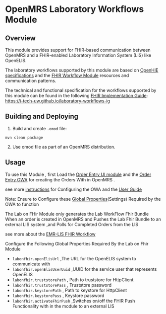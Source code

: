 # OpenMRS Laboratory Workflows Module

## Overview
This module provides support for FHIR-based communication between OpenMRS and a FHIR-enabled 
Laboratory Information System (LIS) like OpenELIS.

The laboratory workflows supported by this module are based on 
[OpenHIE specifications](https://guides.ohie.org/arch-spec/introduction/laboratory-work-flows) and the 
[FHIR Workflow Module](https://build.fhir.org/workflow-module.html) resources and communication patterns.  

The technical and functional specification for the workflows supported by this module can be found in the following
[FHIR Implementation Guide](https://build.fhir.org/ig/FHIR/ig-guidance/): https://i-tech-uw.github.io/laboratory-workflows-ig

## Building and Deploying

1. Build and create `.omod` file:
```shell
mvn clean package
```

2. Use omod file as part of an OpenMRS distribution. 

## Usage
To use this Module , first Load the [Order Entry UI module](https://github.com/openmrs/openmrs-module-orderentryui)  and the [Order Entry OWA](https://github.com/openmrs/openmrs-owa-orderentry) for creating the Orders With in OpenMRS .    

see more [instructions](https://wiki.openmrs.org/display/projects/Order+Entry+UI+Administrator+Guide) for Configuring the OWA and the [User Guide](https://wiki.openmrs.org/display/projects/Order+Entry+UI+End+User+Guide+for+Creating+Drug+Orders)

Note: Ensure to Configure these [Global Properties](https://github.com/openmrs/openmrs-owa-orderentry#usage)(Settings) Required by the OWA to function

The Lab on FHir Module only generates the Lab WorkFlow Fhir Bundle When an order is created in OpenMRS and Pushes the Lab Fhir Bundle  to an external LIS system ,and Polls for Completed Orders from the LIS

see more about the [EMR-LIS FHIR Workflow](https://wiki.openmrs.org/display/projects/Lab+Integration+Workflow)

Configure the Following Global Properties Required By the Lab on Fhir Module
* `labonfhir.openElisUrl` ,The URL for the OpenELIS system to communicate with
* `labonfhir.openElisUserUuid` ,UUID for the service user that represents OpenELIS
* `labonfhir.truststorePath` , Path to truststore for HttpClient
* `labonfhir.truststorePass` , Truststore password
* `labonfhir.keystorePath` , Path to keystore for HttpClient
* `labonfhir.keystorePass` , Keystore password
* `labonfhir.activateFhirPush` ,Switches on/off the FHIR Push Functionality with in the module to an external LIS


 